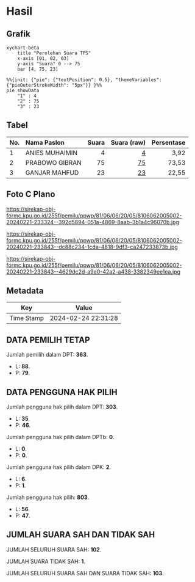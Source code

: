 # Hasil

## Grafik

```mermaid
xychart-beta
    title "Perolehan Suara TPS"
    x-axis [01, 02, 03]
    y-axis "Suara" 0 --> 75
    bar [4, 75, 23]
```

```mermaid
%%{init: {"pie": {"textPosition": 0.5}, "themeVariables": {"pieOuterStrokeWidth": "5px"}} }%%
pie showData
    "1" : 4
    "2" : 75
    "3" : 23
```

## Tabel

| No. | Nama Paslon    | Suara | Suara (raw) | Persentase |
|:--- |:-------------- | -----:| -----------:| ----------:|
| 1   | ANIES MUHAIMIN | 4     | [4][p-1]    | 3,92       |
| 2   | PRABOWO GIBRAN | 75    | [75][p-2]   | 73,53      |
| 3   | GANJAR MAHFUD  | 23    | [23][p-3]   | 22,55      |


[p-1]: https://github.com/gigit-pemilu/pemilu-2024-81-maluku/blob/main/pilpres/hitung-suara/sub/81-maluku/sub/06-seram-bagian-barat/sub/06-inamosol/sub/2005-hukuanakota/sub/002-tps/sub/paslon-1.txt
[p-2]: https://github.com/gigit-pemilu/pemilu-2024-81-maluku/blob/main/pilpres/hitung-suara/sub/81-maluku/sub/06-seram-bagian-barat/sub/06-inamosol/sub/2005-hukuanakota/sub/002-tps/sub/paslon-2.txt
[p-3]: https://github.com/gigit-pemilu/pemilu-2024-81-maluku/blob/main/pilpres/hitung-suara/sub/81-maluku/sub/06-seram-bagian-barat/sub/06-inamosol/sub/2005-hukuanakota/sub/002-tps/sub/paslon-3.txt

## Foto C Plano

https://sirekap-obj-formc.kpu.go.id/255f/pemilu/ppwp/81/06/06/20/05/8106062005002-20240221-233324--392d5894-051a-4869-8aab-3b1a4c96070b.jpg

https://sirekap-obj-formc.kpu.go.id/255f/pemilu/ppwp/81/06/06/20/05/8106062005002-20240221-233843--dc88c234-1cda-4818-9df3-ca247233873b.jpg

https://sirekap-obj-formc.kpu.go.id/255f/pemilu/ppwp/81/06/06/20/05/8106062005002-20240221-233843--4629dc2d-a9e0-42a2-a438-3382349ee1ea.jpg


## Metadata

| Key        | Value               |
| ---------- | ------------------- |
| Time Stamp | 2024-02-24 22:31:28 |


## DATA PEMILIH TETAP

Jumlah pemilih dalam DPT: **363**.
 * L: **88**.
 * P: **79**.

## DATA PENGGUNA HAK PILIH

Jumlah pengguna hak pilih dalam DPT: **303**.
 * L: **35**.
 * P: **46**.

Jumlah pengguna hak pilih dalam DPTb: **0**.
 * L: **0**.
 * P: **0**.

Jumlah pengguna hak pilih dalam DPK: **2**.
 * L: **6**.
 * P: **1**.

Jumlah pengguna hak pilih: **803**.
 * L: **56**.
 * P: **47**.

## JUMLAH SUARA SAH DAN TIDAK SAH

JUMLAH SELURUH SUARA SAH: **102**.

JUMLAH SUARA TIDAK SAH: **1**.

JUMLAH SELURUH SUARA SAH DAN SUARA TIDAK SAH: **103**.


